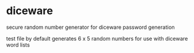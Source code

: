 # diceware
secure random number generator for diceware password generation

test file by default generates 6 x 5 random numbers for use with diceware word lists
